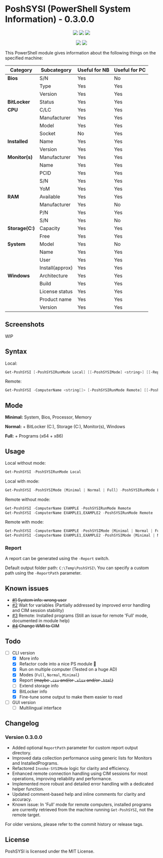 # PoshSYSI (PowerShell System Information) - 0.3.0.0

<p align="center">
  <a href="https://github.com/Kinsiinoo/PoshSYSI"><img src="https://img.shields.io/github/languages/top/kinsiinoo/poshsysi?style=for-the-badge"></a>
  <a href="https://github.com/Kinsiinoo/PoshSYSI"><img src="https://img.shields.io/github/languages/code-size/kinsiinoo/poshsysi?style=for-the-badge"></a>
  <a href="https://github.com/Kinsiinoo/PoshSYSI"><img src="https://img.shields.io/github/license/kinsiinoo/poshsysi?style=for-the-badge"></a>
</p>

<p align="center">
  <a href="https://github.com/Kinsiinoo/PoshSYSI/releases/"><img src="https://img.shields.io/github/v/release/kinsiinoo/poshsysi?style=for-the-badge&label=Release"></a>
  <a href="https://github.com/Kinsiinoo/PoshSYSI"><img src="https://img.shields.io/github/last-commit/kinsiinoo/poshsysi?style=for-the-badge"></a>
</p>

This PowerShell module gives information about the following things on the specified machine:

Category | Subcategory | Useful for NB | Useful for PC
---------|-------------|---------------|--------------
**Bios** |S/N|Yes|No
||Type|Yes|Yes
||Version|Yes|Yes
**BitLocker**|Status|Yes|Yes
**CPU** |C/LC|Yes|Yes
||Manufacturer|Yes|Yes
||Model|Yes|Yes
||Socket|No|Yes
**Installed**|Name|Yes|Yes
||Version|Yes|Yes
**Monitor(s)**|Manufacturer|Yes|Yes
||Name|Yes|Yes
||PCID|Yes|Yes
||S/N|Yes|Yes
||YoM|Yes|Yes
**RAM**|Available|Yes|Yes
||Manufacturer|Yes|No
||P/N|Yes|Yes
||S/N|Yes|No
**Storage(C:)**|Capacity|Yes|Yes
||Free|Yes|Yes
**System**|Model|Yes|No
||Name|Yes|Yes
||User|Yes|Yes
||Install(approx)|Yes|Yes
**Windows**|Architecture|Yes|Yes
||Build|Yes|Yes
||License status|Yes|Yes
||Product name|Yes|Yes
||Version|Yes|Yes

## Screenshots

WIP

## Syntax

Local:

```PowerShell
Get-PoshSYSI [-PoshSYSIRunMode Local] [[-PoshSYSIMode] <string>] [[-Report] <bool>] [[-ReportPath] <string>] [<CommonParameters>]
```

Remote:

```PowerShell
Get-PoshSYSI -ComputerName <string[]> [-PoshSYSIRunMode Remote] [[-PoshSYSIMode] <string>] [[-Report] <bool>] [[-ReportPath] <string>] [<CommonParameters>]
```

## Mode

**Minimal:** System, Bios, Processor, Memory

**Normal:** + BitLocker (C:), Storage (C:), Monitor(s), Windows

**Full:** + Programs (x64 + x86)

## Usage

Local without mode:

```PowerShell
Get-PoshSYSI -PoshSYSIRunMode Local
```

Local with mode:

```PowerShell
Get-PoshSYSI -PoshSYSIMode {Minimal | Normal | Full} -PoshSYSIRunMode Local
```

Remote without mode:

```PowerShell
Get-PoshSYSI -ComputerName EXAMPLE -PoshSYSIRunMode Remote
Get-PoshSYSI -ComputerName EXAMPLE1,EXAMPLE2 -PoshSYSIRunMode Remote
```

Remote with mode:

```PowerShell
Get-PoshSYSI -ComputerName EXAMPLE -PoshSYSIMode {Minimal | Normal | Full} -PoshSYSIRunMode Remote
Get-PoshSYSI -ComputerName EXAMPLE1,EXAMPLE2 -PoshSYSIMode {Minimal | Normal | Full} -PoshSYSIRunMode Remote
```

### Report

A report can be generated using the `-Report` switch.

Default output folder path: `C:\Temp\PoshSYSI\`
You can specify a custom path using the `-ReportPath` parameter.

## Known issues

- ~~[#1](https://github.com/Kinsiinoo/PoshSYSI/issues/1) System info: wrong user~~
- [#2](https://github.com/Kinsiinoo/PoshSYSI/issues/2) Wait for variables (Partially addressed by improved error handling and CIM session stability)
- [#3](https://github.com/Kinsiinoo/PoshSYSI/issues/3) Remote: Installed programs (Still an issue for remote 'Full' mode, documented in module help)
- ~~[#4](https://github.com/Kinsiinoo/PoshSYSI/issues/4) Change WMI to CIM~~

## Todo

- [ ] CLI version
  - [X] More info
  - [X] Refactor code into a nice PS module :eyes:
  - [X] Run on multiple computer (Tested on a huge AD)
  - [X] Modes (`Full`, `Normal`, `Minimal`)
  - [X] Report ~~(maybe `.csv` and/or `.xlsx` and/or `.html`)~~
  - [ ] Extend storage info
  - [X] BitLocker info
  - [X] Fine-tune some output to make them easier to read
- [ ] GUI version
  - [ ] Multilingual interface

## Changelog

### Version 0.3.0.0
- Added optional `ReportPath` parameter for custom report output directory.
- Improved data collection performance using generic lists for Monitors and InstalledPrograms.
- Refactored `Invoke-SYSIMode` logic for clarity and efficiency.
- Enhanced remote connection handling using CIM sessions for most operations, improving reliability and performance.
- Implemented more robust and detailed error handling with a dedicated helper function.
- Updated comment-based help and inline comments for clarity and accuracy.
- Known issue: In 'Full' mode for remote computers, installed programs are currently retrieved from the machine running `Get-PoshSYSI`, not the remote target.

For older versions, please refer to the commit history or release tags.

## License

PoshSYSI is licensed under the MIT License.

